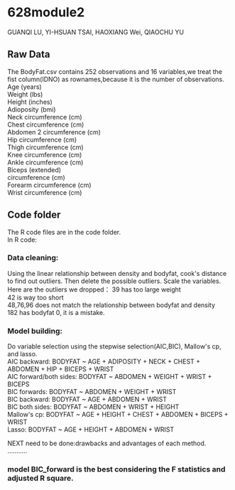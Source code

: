 # 628module2
GUANQI LU, YI-HSUAN TSAI, HAOXIANG Wei, QIAOCHU YU  

## Raw Data  
The BodyFat.csv contains 252 observations and 16 variables,we treat the fist column(IDNO) as rownames,because it is the number of observations.   
Age (years)  
Weight (lbs)  
Height (inches)  
Adioposity (bmi)  
Neck circumference (cm)   
Chest circumference (cm)  
Abdomen 2 circumference (cm)   
Hip circumference (cm)   
Thigh circumference (cm)  
Knee circumference (cm)   
Ankle circumference (cm)   
Biceps (extended)    
circumference (cm)    
Forearm circumference (cm)   
Wrist circumference (cm)     

## Code folder
The R code files are in the code folder.   
In R code:  
### Data cleaning:  
Using the linear relationship between density and bodyfat, cook's distance to find out outliers. Then delete the possible outliers. Scale the variables.  
Here are the outliers we dropped：
39 has too large weight  
42 is way too short  
48,76,96 does not match the relationship between bodyfat and density  
182 has bodyfat 0, it is a mistake.  

### Model building:   
Do variable selection using the stepwise selection(AIC,BIC), Mallow's cp, and lasso.   
AIC backward: BODYFAT ~ AGE + ADIPOSITY + NECK + CHEST + ABDOMEN + HIP + BICEPS + 
    WRIST  
AIC forward/both sides: BODYFAT ~ ABDOMEN + WEIGHT + WRIST + BICEPS  
BIC forwards: BODYFAT ~ ABDOMEN + WEIGHT + WRIST  
BIC backward: BODYFAT ~ AGE + ABDOMEN + WRIST  
BIC both sides: BODYFAT ~ ABDOMEN + WRIST + HEIGHT  
Mallow's cp: BODYFAT ~ AGE + HEIGHT + CHEST + ABDOMEN + BICEPS + WRIST  
Lasso: BODYFAT ~ AGE + HEIGHT + ABDOMEN + WRIST   



NEXT need to be done:drawbacks and advantages of each method.   
...........
### model BIC_forward  is the best considering the F statistics and adjusted R square. 





